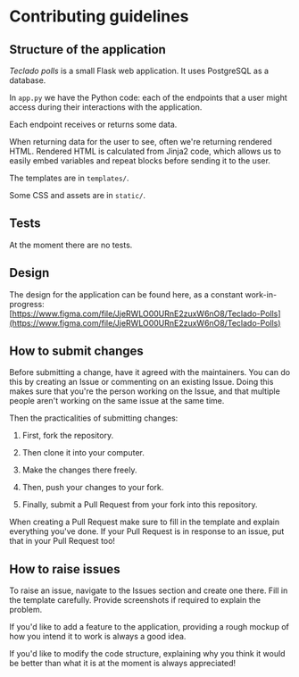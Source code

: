# Contributing guidelines

## Structure of the application

_Teclado polls_ is a small Flask web application. It uses PostgreSQL as a database.

In `app.py` we have the Python code: each of the endpoints that a user might access during their interactions with the application.

Each endpoint receives or returns some data.

When returning data for the user to see, often we're returning rendered HTML. Rendered HTML is calculated from Jinja2 code, which allows us to easily embed variables and repeat blocks before sending it to the user.

The templates are in `templates/`.

Some CSS and assets are in `static/`.

## Tests

At the moment there are no tests.

## Design

The design for the application can be found here, as a constant work-in-progress: [https://www.figma.com/file/JjeRWLO00URnE2zuxW6nO8/Teclado-Polls](https://www.figma.com/file/JjeRWLO00URnE2zuxW6nO8/Teclado-Polls)

## How to submit changes

Before submitting a change, have it agreed with the maintainers. You can do this by creating an Issue or commenting on an existing Issue. Doing this makes sure that you're the person working on the Issue, and that multiple people aren't working on the same issue at the same time.

Then the practicalities of submitting changes:

1. First, fork the repository.

2. Then clone it into your computer.

3. Make the changes there freely.

4. Then, push your changes to your fork.

5. Finally, submit a Pull Request from your fork into this repository.

When creating a Pull Request make sure to fill in the template and explain everything you've done. If your Pull Request is in response to an issue, put that in your Pull Request too!

## How to raise issues

To raise an issue, navigate to the Issues section and create one there. Fill in the template carefully. Provide screenshots if required to explain the problem.

If you'd like to add a feature to the application, providing a rough mockup of how you intend it to work is always a good idea.

If you'd like to modify the code structure, explaining why you think it would be better than what it is at the moment is always appreciated!